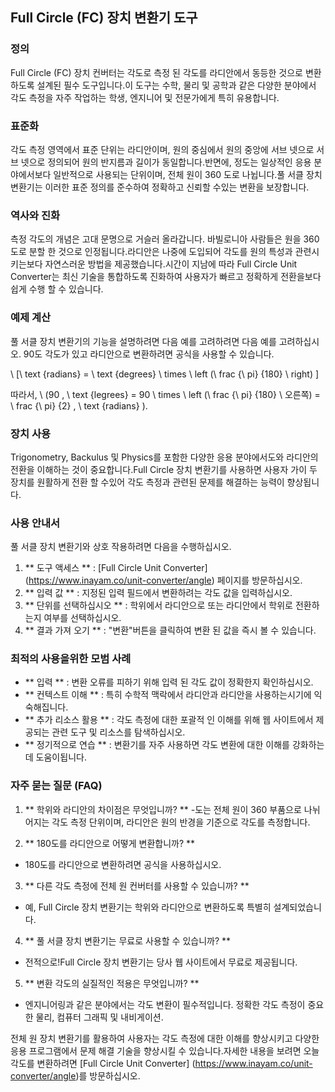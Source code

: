 ## Full Circle (FC) 장치 변환기 도구

### 정의
Full Circle (FC) 장치 컨버터는 각도로 측정 된 각도를 라디안에서 동등한 것으로 변환하도록 설계된 필수 도구입니다.이 도구는 수학, 물리 및 공학과 같은 다양한 분야에서 각도 측정을 자주 작업하는 학생, 엔지니어 및 전문가에게 특히 유용합니다.

### 표준화
각도 측정 영역에서 표준 단위는 라디안이며, 원의 중심에서 원의 중앙에 서브 넷으로 서브 넷으로 정의되어 원의 반지름과 길이가 동일합니다.반면에, 정도는 일상적인 응용 분야에서보다 일반적으로 사용되는 단위이며, 전체 원이 360 도로 나뉩니다.풀 서클 장치 변환기는 이러한 표준 정의를 준수하여 정확하고 신뢰할 수있는 변환을 보장합니다.

### 역사와 진화
측정 각도의 개념은 고대 문명으로 거슬러 올라갑니다. 바빌로니아 사람들은 원을 360 도로 분할 한 것으로 인정됩니다.라디안은 나중에 도입되어 각도를 원의 특성과 관련시키는보다 자연스러운 방법을 제공했습니다.시간이 지남에 따라 Full Circle Unit Converter는 최신 기술을 통합하도록 진화하여 사용자가 빠르고 정확하게 전환을보다 쉽게 ​​수행 할 수 있습니다.

### 예제 계산
풀 서클 장치 변환기의 기능을 설명하려면 다음 예를 고려하려면 다음 예를 고려하십시오. 90도 각도가 있고 라디안으로 변환하려면 공식을 사용할 수 있습니다.

\ [\ text {radians} = \ text {degrees} \ times \ left (\ frac {\ pi} {180} \ right) \]

따라서, \ (90 \, \ text {legrees} = 90 \ times \ left (\ frac {\ pi} {180} \ 오른쪽) = \ frac {\ pi} {2} \, \ text {radians} \).

### 장치 사용
Trigonometry, Backulus 및 Physics를 포함한 다양한 응용 분야에서도와 라디안의 전환을 이해하는 것이 중요합니다.Full Circle 장치 변환기를 사용하면 사용자 가이 두 장치를 원활하게 전환 할 수있어 각도 측정과 관련된 문제를 해결하는 능력이 향상됩니다.

### 사용 안내서
풀 서클 장치 변환기와 상호 작용하려면 다음을 수행하십시오.
1. ** 도구 액세스 ** : [Full Circle Unit Converter] (https://www.inayam.co/unit-converter/angle) 페이지를 방문하십시오.
2. ** 입력 값 ** : 지정된 입력 필드에서 변환하려는 각도 값을 입력하십시오.
3. ** 단위를 선택하십시오 ** : 학위에서 라디안으로 또는 라디안에서 학위로 전환하는지 여부를 선택하십시오.
4. ** 결과 가져 오기 ** : "변환"버튼을 클릭하여 변환 된 값을 즉시 볼 수 있습니다.

### 최적의 사용을위한 모범 사례
- ** 입력 ** : 변환 오류를 피하기 위해 입력 된 각도 값이 정확한지 확인하십시오.
- ** 컨텍스트 이해 ** : 특히 수학적 맥락에서 라디안과 라디안을 사용하는시기에 익숙해집니다.
- ** 추가 리소스 활용 ** : 각도 측정에 대한 포괄적 인 이해를 위해 웹 사이트에서 제공되는 관련 도구 및 리소스를 탐색하십시오.
- ** 정기적으로 연습 ** : 변환기를 자주 사용하면 각도 변환에 대한 이해를 강화하는 데 도움이됩니다.

### 자주 묻는 질문 (FAQ)

1. ** 학위와 라디안의 차이점은 무엇입니까? **
-도는 전체 원이 360 부품으로 나뉘어지는 각도 측정 단위이며, 라디안은 원의 반경을 기준으로 각도를 측정합니다.

2. ** 180도를 라디안으로 어떻게 변환합니까? **
- 180도를 라디안으로 변환하려면 공식을 사용하십시오.

3. ** 다른 각도 측정에 전체 원 컨버터를 사용할 수 있습니까? **
- 예, Full Circle 장치 변환기는 학위와 라디안으로 변환하도록 특별히 설계되었습니다.

4. ** 풀 서클 장치 변환기는 무료로 사용할 수 있습니까? **
- 전적으로!Full Circle 장치 변환기는 당사 웹 사이트에서 무료로 제공됩니다.

5. ** 변환 각도의 실질적인 적용은 무엇입니까? **
- 엔지니어링과 같은 분야에서는 각도 변환이 필수적입니다. 정확한 각도 측정이 중요한 물리, 컴퓨터 그래픽 및 내비게이션.

전체 원 장치 변환기를 활용하여 사용자는 각도 측정에 대한 이해를 향상시키고 다양한 응용 프로그램에서 문제 해결 기술을 향상시킬 수 있습니다.자세한 내용을 보려면 오늘 각도를 변환하려면 [Full Circle Unit Converter] (https://www.inayam.co/unit-converter/angle)를 방문하십시오.